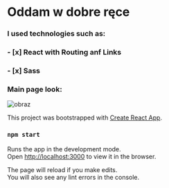 # Oddam w dobre ręce


### I used technologies such as:
### - [x] React with Routing anf Links
### - [x] Sass



### Main page look:

![obraz](https://user-images.githubusercontent.com/56019032/71424071-924db880-268e-11ea-99ed-b7fd2f33d253.png)




This project was bootstrapped with [Create React App](https://github.com/facebook/create-react-app).


### `npm start`

Runs the app in the development mode.<br />
Open [http://localhost:3000](http://localhost:3000) to view it in the browser.

The page will reload if you make edits.<br />
You will also see any lint errors in the console.


